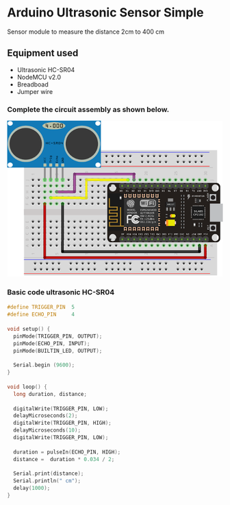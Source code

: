 # Arduino Ultrasonic Sensor Simple
    
Sensor module to measure the distance 2cm to 400 cm


## Equipment used

* Ultrasonic HC-SR04
* NodeMCU  v2.0
* Breadboad
* Jumper wire

### Complete the circuit assembly as shown below.
![alt text](.github/esp-sr04.png)

### Basic code ultrasonic HC-SR04
```c++
#define TRIGGER_PIN  5
#define ECHO_PIN     4

void setup() {
  pinMode(TRIGGER_PIN, OUTPUT);
  pinMode(ECHO_PIN, INPUT);
  pinMode(BUILTIN_LED, OUTPUT);

  Serial.begin (9600);
}

void loop() {
  long duration, distance;

  digitalWrite(TRIGGER_PIN, LOW);
  delayMicroseconds(2);
  digitalWrite(TRIGGER_PIN, HIGH);
  delayMicroseconds(10);
  digitalWrite(TRIGGER_PIN, LOW);

  duration = pulseIn(ECHO_PIN, HIGH);
  distance =  duration * 0.034 / 2;

  Serial.print(distance);
  Serial.println(" cm");
  delay(1000);
}
```
